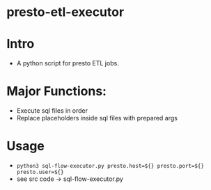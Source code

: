 # presto-etl-executor
# Intro
- A python script for presto ETL jobs. 
# Major Functions:
- Execute sql files in order
- Replace placeholders inside sql files with prepared args
# Usage
- `python3 sql-flow-executor.py presto.host=${} presto.port=${} presto.user=${}`
- see src code -> sql-flow-executor.py
